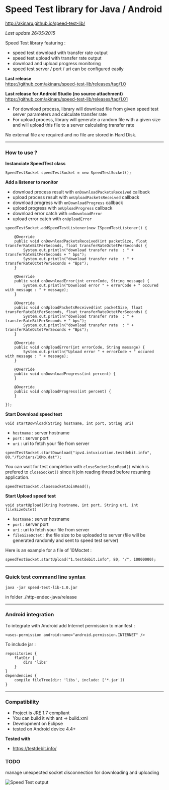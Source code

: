 # Speed Test library for Java / Android  #

http://akinaru.github.io/speed-test-lib/

<i>Last update 26/05/2015</i>

Speed Test library featuring :

* speed test download with transfer rate output
* speed test upload with transfer rate output
* download and upload progress monitoring
* speed test server / port / uri can be configured easily

<b>Last release</b><br/>
https://github.com/akinaru/speed-test-lib/releases/tag/1.0

<b>Last release for Android Studio (no source attachment)</b><br/>
https://github.com/akinaru/speed-test-lib/releases/tag/1.01

* For download process, library will download file from given speed test server parameters and calculate transfer rate
* For upload process, library will generate a random file with a given size and will upload this file to a server calculating transfer rate

No external file are required and no file are stored in Hard Disk.

<hr/>

<h3>How to use ?</h3>

<b>Instanciate SpeedTest class</b>

```
SpeedTestSocket speedTestSocket = new SpeedTestSocket();
```
<b>Add a listener to monitor</b>

* download process result with ``onDownloadPacketsReceived`` callback
* upload process result with ``onUploadPacketsReceived`` callback
* download progress with ``onDownloadProgress`` callback
* upload progress with ``onUploadProgress`` callback
* download error catch with ``onDownloadError``
* upload error catch with ``onUploadError``

```
speedTestSocket.addSpeedTestListener(new ISpeedTestListener() {

	@Override
	public void onDownloadPacketsReceived(int packetSize, float transferRateBitPerSeconds, float transferRateOctetPerSeconds) {
		System.out.println("download transfer rate  : " + transferRateBitPerSeconds + " bps");
		System.out.println("download transfer rate  : " + transferRateOctetPerSeconds + "Bps");
	}

	@Override
	public void onDownloadError(int errorCode, String message) {
		System.out.println("Download error " + errorCode + " occured with message : " + message);
	}

	@Override
	public void onUploadPacketsReceived(int packetSize, float transferRateBitPerSeconds, float transferRateOctetPerSeconds) {
		System.out.println("download transfer rate  : " + transferRateBitPerSeconds + " bps");
		System.out.println("download transfer rate  : " + transferRateOctetPerSeconds + "Bps");
	}

	@Override
	public void onUploadError(int errorCode, String message) {
		System.out.println("Upload error " + errorCode + " occured with message : " + message);
	}

	@Override
	public void onDownloadProgress(int percent) {
	}

	@Override
	public void onUploadProgress(int percent) {
	}

});

```

<b>Start Download speed test</b>

``void startDownload(String hostname, int port, String uri)``

* `hostname` : server hostname
* `port` : server port
* `uri` : uri to fetch your file from server

```
speedTestSocket.startDownload("ipv4.intuxication.testdebit.info", 80,"/fichiers/10Mo.dat");
```
You can wait for test completion with ``closeSocketJoinRead()`` which is prefered to ``closeSocket()`` since it join reading thread before resuming application.

```
speedTestSocket.closeSocketJoinRead();
```

<b>Start Upload speed test</b>

```
void startUpload(String hostname, int port, String uri, int fileSizeOctet)
```

* `hostname` : server hostname
* `port` : server port
* `uri` : uri to fetch your file from server
* `fileSizeOctet` : the file size to be uploaded to server (file will be generated randomly and sent to speed test server)

Here is an example for a file of 10Moctet :
```
speedTestSocket.startUpload("1.testdebit.info", 80, "/", 10000000);
```
<hr/>

<h3>Quick test command line syntax</h3> 

``java -jar speed-test-lib-1.0.jar``

in folder ./http-endec-java/release

<hr/>

<h3>Android integration</h3>

To integrate with Android add Internet permission to manifest : 
```
<uses-permission android:name="android.permission.INTERNET" />
```

To include jar :
```
repositories {
    flatDir {
        dirs 'libs'
    }
}
dependencies {
    compile fileTree(dir: 'libs', include: ['*.jar'])
}
```

<hr/>

<h3>Compatibility</h3>

* Project is JRE 1.7 compliant
* You can build it with ant => build.xml
* Development on Eclipse 
* tested on Android device 4.4+

<b>Tested with</b>

* https://testdebit.info/

<h3>TODO</h3>

manage unexpected socket disconnection for downloading and uploading

![Speed Test output](https://raw.github.com/akinaru/speed-test-lib/master/speed-test.png)
